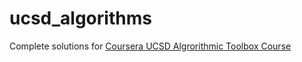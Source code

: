 # ucsd_algorithms
Complete solutions for [Coursera UCSD Algrorithmic Toolbox Course](https://www.coursera.org/learn/algorithmic-toolbox)
